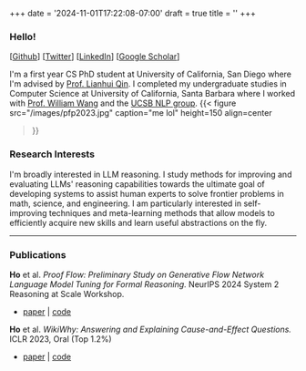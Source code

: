 +++
date = '2024-11-01T17:22:08-07:00'
draft = true
title = ''
+++

### Hello!
\[[Github](https://github.com/matt-seb-ho)]
\[[Twitter](https://x.com/matt_seb_ho)\]
\[[LinkedIn](https://www.linkedin.com/in/matthew-s-ho/)]
\[[Google Scholar](https://scholar.google.com/citations?user=WZtuF08AAAAJ)\]

I'm a first year CS PhD student at University of California, San Diego where I'm advised by [Prof. Lianhui Qin](https://lianhui.ucsd.edu).
I completed my undergraduate studies in Computer Science at University of California, Santa Barbara where I worked with [Prof. William Wang](https://www.cs.ucsb.edu/~william/) and the [UCSB NLP group](http://nlp.cs.ucsb.edu).
{{< figure 
    src="/images/pfp2023.jpg" 
    caption="me lol" 
    height=150
    align=center
>}}

### Research Interests
I'm broadly interested in LLM reasoning.
I study methods for improving and evaluating LLMs' reasoning capabilities towards the ultimate goal of developing systems to assist human experts to solve frontier problems in math, science, and engineering.
I am particularly interested in self-improving techniques and meta-learning methods that allow models to efficiently acquire new skills and learn useful abstractions on the fly.

---

### Publications
**Ho** et al. *Proof Flow: Preliminary Study on Generative Flow Network Language Model Tuning for Formal Reasoning.* NeurIPS 2024 System 2 Reasoning at Scale Workshop.
- [paper](https://arxiv.org/abs/2410.13224) | [code](https://github.com/matt-seb-ho/gfn_ntp)


**Ho** et al. *WikiWhy: Answering and Explaining Cause-and-Effect Questions.* ICLR 2023, Oral (Top 1.2%) 
- [paper](https://arxiv.org/abs/2210.12152) | [code](https://github.com/matt-seb-ho/WikiWhy)

